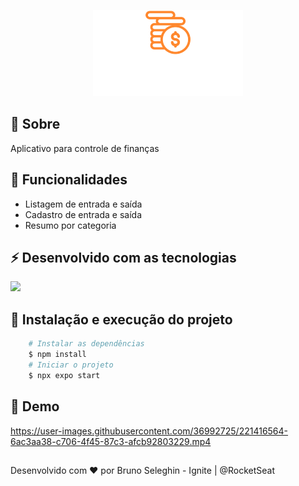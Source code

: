 <p align="center">
 <img src="https://raw.githubusercontent.com/brunoseleghin/gofinances/566543475f988cce868f4470c373d0d30ec4e018/src/assets/logo.svg" />
</p>

## 📓 Sobre 

Aplicativo para controle de finanças 

## 💎 Funcionalidades

- Listagem de entrada e saída
- Cadastro de entrada e saída
- Resumo por categoria

## ⚡ Desenvolvido com as tecnologias

<div>
  <img src="https://skillicons.dev/icons?i=git,ts,react,styledcomponents,vscode,figma" />
</div>

## 🚀 Instalação e execução do projeto

```bash
    # Instalar as dependências
    $ npm install
    # Iniciar o projeto
    $ npx expo start
```

## 📸 Demo

https://user-images.githubusercontent.com/36992725/221416564-6ac3aa38-c706-4f45-87c3-afcb92803229.mp4

##

Desenvolvido com ❤️ por Bruno Seleghin - Ignite | @RocketSeat
